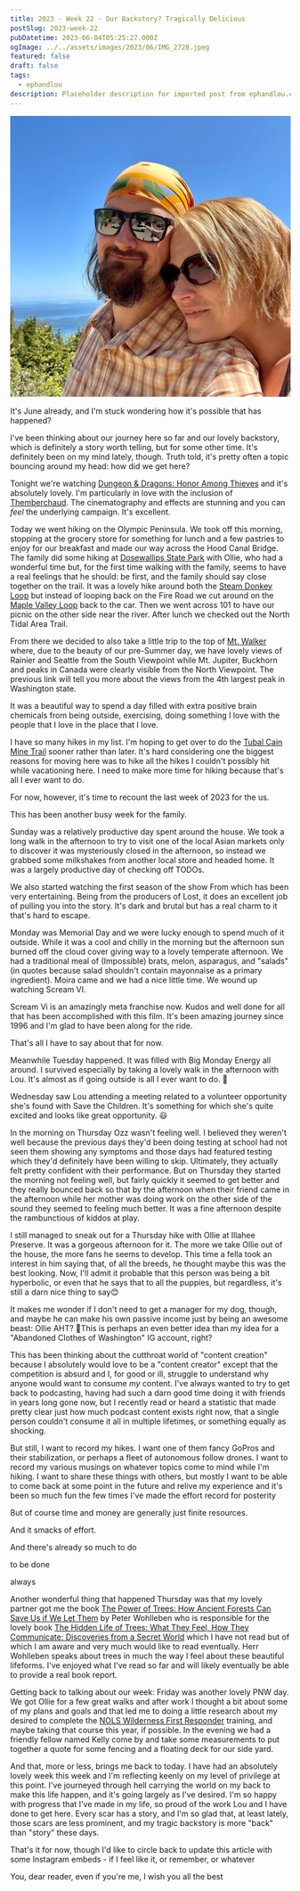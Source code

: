 ```yaml
---
title: 2023 - Week 22 - Our Backstory? Tragically Delicious
postSlug: 2023-week-22
pubDatetime: 2023-06-04T05:25:27.000Z
ogImage: ../../assets/images/2023/06/IMG_2728.jpeg
featured: false
draft: false
tags:
  - ephandlou
description: Placeholder description for imported post from ephandlou.com
---
```


![Featured Image](../../assets/images/2023/06/IMG_2728.jpeg)

It's June already, and I'm stuck wondering how it's possible that has happened?

I've been thinking about our journey here so far and our lovely backstory, which is definitely a story worth telling, but for some other time. It's definitely been on my mind lately, though. Truth told, it's pretty often a topic bouncing around my head: how did we get here?

Tonight we're watching [Dungeon & Dragons: Honor Among Thieves](https://m.imdb.com/title/tt2906216/) and it's absolutely lovely. I'm particularly in love with the inclusion of [Themberchaud](https://forgottenrealms.fandom.com/wiki/Themberchaud). The cinematography and effects are stunning and you can _feel_ the underlying campaign. It's excellent.

Today we went hiking on the Olympic Peninsula. We took off this morning, stopping at the grocery store for something for lunch and a few pastries to enjoy for our breakfast and made our way across the Hood Canal Bridge. The family did some hiking at [Dosewallips State Park](https://parks.wa.gov/499/Dosewallips) with Ollie, who had a wonderful time but, for the first time walking with the family, seems to have a real feelings that he should: be first, and the family should say close together on the trail. It was a lovely hike around both the [Steam Donkey Loop](https://www.wta.org/go-hiking/hikes/dosewallips-state-park-steam-donkey-trail#hike-full-description) but instead of looping back on the Fire Road we cut around on the [Maple Valley Loop](https://www.wta.org/go-hiking/hikes/dosewallips-state-park-maple-valley-loop) back to the car. Then we went across 101 to have our picnic on the other side near the river. After lunch we checked out the North Tidal Area Trail.

From there we decided to also take a little trip to the top of [Mt. Walker](https://www.fs.usda.gov/recarea/olympic/recarea/?recid=47889) where, due to the beauty of our pre-Summer day, we have lovely views of Rainier and Seattle from the South Viewpoint while Mt. Jupiter, Buckhorn and peaks in Canada were clearly visible from the North Viewpoint. The previous link will tell you more about the views from the 4th largest peak in Washington state.

It was a beautiful way to spend a day filled with extra positive brain chemicals from being outside, exercising, doing something I love with the people that I love in the place that I love.

I have so many hikes in my list. I'm hoping to get over to do the [Tubal Cain Mine Trail](https://www.fs.usda.gov/recarea/olympic/recreation/recarea/?recid=47949) sooner rather than later. It's hard considering one the biggest reasons for moving here was to hike all the hikes I couldn't possibly hit while vacationing here. I need to make more time for hiking because that's all I ever want to do.

For now, however, it's time to recount the last week of 2023 for the us.

This has been another busy week for the family.

Sunday was a relatively productive day spent around the house. We took a long walk in the afternoon to try to visit one of the local Asian markets only to discover it was mysteriously closed in the afternoon, so instead we grabbed some milkshakes from another local store and headed home. It was a largely productive day of checking off TODOs.

We also started watching the first season of the show From which has been very entertaining. Being from the producers of Lost, it does an excellent job of pulling you into the story. It's dark and brutal but has a real charm to it that's hard to escape.

Monday was Memorial Day and we were lucky enough to spend much of it outside. While it was a cool and chilly in the morning but the afternoon sun burned off the cloud cover giving way to a lovely temperate afternoon. We had a traditional meal of (Impossible) brats, melon, asparagus, and "salads" (in quotes because salad shouldn't contain mayonnaise as a primary ingredient). Moira came and we had a nice little time. We wound up watching Scream VI.

Scream Vi is an amazingly meta franchise now. Kudos and well done for all that has been accomplished with this film. It's been amazing journey since 1996 and I'm glad to have been along for the ride.

That's all I have to say about that for now.

Meanwhile Tuesday happened. It was filled with Big Monday Energy all around. I survived especially by taking a lovely walk in the afternoon with Lou. It's almost as if going outside is all I ever want to do. 🤔

Wednesday saw Lou attending a meeting related to a volunteer opportunity she's found with Save the Children. It's something for which she's quite excited and looks like great opportunity. 😃

In the morning on Thursday Ozz wasn't feeling well. I believed they weren't well because the previous days they'd been doing testing at school had not seen them showing any symptoms and those days had featured testing which they'd definitely have been willing to skip. Ultimately, they actually felt pretty confident with their performance. But on Thursday they started the morning not feeling well, but fairly quickly it seemed to get better and they really bounced back so that by the afternoon when their friend came in the afternoon while her mother was doing work on the other side of the sound they seemed to feeling much better. It was a fine afternoon despite the rambunctious of kiddos at play.

I still managed to sneak out for a Thursday hike with Ollie at Illahee Preserve. It was a gorgeous afternoon for it. The more we take Ollie out of the house, the more fans he seems to develop. This time a fella took an interest in him saying that, of all the breeds, he thought maybe this was the best looking. Now, I'll admit it probable that this person was being a bit hyperbolic, or even that he says that to all the puppies, but regardless, it's still a darn nice thing to say😊

It makes me wonder if I don't need to get a manager for my dog, though, and maybe he can make his own passive income just by being an awesome beast: Ollie AHT? 🤔This is perhaps an even better idea than my idea for a "Abandoned Clothes of Washington" IG account, right?

This has been thinking about the cutthroat world of "content creation" because I absolutely would love to be a "content creator" except that the competition is absurd and I, for good or ill, struggle to understand why anyone would want to consume _my_ content. I've always wanted to try to get back to podcasting, having had such a darn good time doing it with friends in years long gone now, but I recently read or heard a statistic that made pretty clear just how much podcast content exists right now, that a single person couldn't consume it all in multiple lifetimes, or something equally as shocking.

But still, I want to record my hikes. I want one of them fancy GoPros and their stabilization, or perhaps a fleet of autonomous follow drones. I want to record my various musings on whatever topics come to mind while I'm hiking. I want to share these things with others, but mostly I want to be able to come back at some point in the future and relive my experience and it's been so much fun the few times I've made the effort record for posterity

But of course time and money are generally just finite resources.

And it smacks of effort.

And there's already so much to do

to be done

always

Another wonderful thing that happened Thursday was that my lovely partner got me the book [The Power of Trees: How Ancient Forests Can Save Us if We Let Them](https://www.goodreads.com/book/show/107095788-the-power-of-trees) by Peter Wohlleben who is responsible for the lovely book [The Hidden Life of Trees: What They Feel, How They Communicate: Discoveries from a Secret World](https://www.goodreads.com/book/show/28256439-the-hidden-life-of-trees) which I have not read but of which I am aware and very much would like to read eventually. Herr Wohlleben speaks about trees in much the way I feel about these beautiful lifeforms. I've enjoyed what I've read so far and will likely eventually be able to provide a real book report.

Getting back to talking about our week: Friday was another lovely PNW day. We got Ollie for a few great walks and after work I thought a bit about some of my plans and goals and that led me to doing a little research about my desired to complete the [NOLS Wilderness First Responder](https://www.nols.edu/en/coursefinder/courses/wilderness-first-responder-WFR/) training, and maybe taking that course this year, if possible. In the evening we had a friendly fellow named Kelly come by and take some measurements to put together a quote for some fencing and a floating deck for our side yard.

And that, more or less, brings me back to today. I have had an absolutely lovely week this week and I'm reflecting keenly on my level of privilege at this point. I've journeyed through hell carrying the world on my back to make this life happen, and it's going largely as I've desired. I'm so happy with progress that I've made in my life, so proud of the work Lou and I have done to get here. Every scar has a story, and I'm so glad that, at least lately, those scars are less prominent, and my tragic backstory is more "back" than "story" these days.

That's it for now, though I'd like to circle back to update this article with some Instagram embeds - if I feel like it, or remember, or whatever

You, dear reader, even if you're me, I wish you all the best
